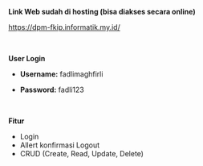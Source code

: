**Link Web sudah di hosting (bisa diakses secara online)**

https://dpm-fkip.informatik.my.id/

<br>

**User Login**


- **Username:** fadlimaghfirli

- **Password:** fadli123

<br>

**Fitur**

- Login
- Allert konfirmasi Logout
- CRUD (Create, Read, Update, Delete)
